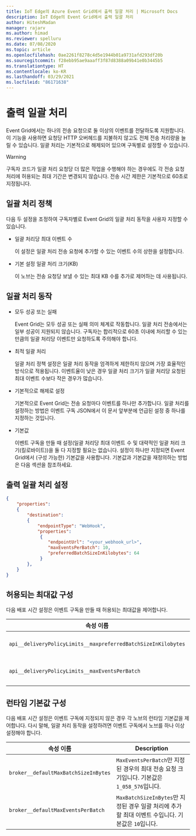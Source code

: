 ```yaml
---
title: IoT Edge의 Azure Event Grid에서 출력 일괄 처리 | Microsoft Docs
description: IoT Edge의 Event Grid에서 출력 일괄 처리
author: HiteshMadan
manager: rajarv
ms.author: himad
ms.reviewer: spelluru
ms.date: 07/08/2020
ms.topic: article
ms.openlocfilehash: 0ae2261f8278c4d5e1944b01a9731afd293df20b
ms.sourcegitcommit: f28ebb95ae9aaaff3f87d8388a09b41e0b3445b5
ms.translationtype: HT
ms.contentlocale: ko-KR
ms.lasthandoff: 03/29/2021
ms.locfileid: "86171638"
---
```

# <a name="output-batching"></a>출력 일괄 처리

Event Grid에서는 하나의 전송 요청으로 둘 이상의 이벤트를 전달하도록 지원합니다. 이 기능을 사용하면 요청당 HTTP 오버헤드를 지불하지 않고도 전체 전송 처리량을 늘릴 수 있습니다. 일괄 처리는 기본적으로 해제되어 있으며 구독별로 설정할 수 있습니다.

> [!WARNING]
> 구독자 코드가 일괄 처리 요청당 더 많은 작업을 수행해야 하는 경우에도 각 전송 요청 처리에 허용되는 최대 기간은 변경되지 않습니다. 전송 시간 제한은 기본적으로 60초로 지정됩니다.

## <a name="batching-policy"></a>일괄 처리 정책

다음 두 설정을 조정하여 구독자별로 Event Grid의 일괄 처리 동작을 사용자 지정할 수 있습니다.

* 일괄 처리당 최대 이벤트 수

  이 설정은 일괄 처리 전송 요청에 추가할 수 있는 이벤트 수의 상한을 설정합니다.

* 기본 설정 일괄 처리 크기(KB)

  이 노브는 전송 요청당 보낼 수 있는 최대 KB 수를 추가로 제어하는 데 사용됩니다.

## <a name="batching-behavior"></a>일괄 처리 동작

* 모두 성공 또는 실패

  Event Grid는 모두 성공 또는 실패 의미 체계로 작동합니다. 일괄 처리 전송에서는 일부 성공이 지원되지 않습니다. 구독자는 합리적으로 60초 이내에 처리할 수 있는 만큼의 일괄 처리당 이벤트만 요청하도록 주의해야 합니다.

* 최적 일괄 처리

  일괄 처리 정책 설정은 일괄 처리 동작을 엄격하게 제한하지 않으며 가장 효율적인 방식으로 적용됩니다. 이벤트율이 낮은 경우 일괄 처리 크기가 일괄 처리당 요청된 최대 이벤트 수보다 작은 경우가 많습니다.

* 기본적으로 해제로 설정

  기본적으로 Event Grid는 전송 요청마다 이벤트를 하나만 추가합니다. 일괄 처리를 설정하는 방법은 이벤트 구독 JSON에서 이 문서 앞부분에 언급된 설정 중 하나를 지정하는 것입니다.

* 기본값

  이벤트 구독을 만들 때 설정(일괄 처리당 최대 이벤트 수 및 대략적인 일괄 처리 크기(킬로바이트))을 둘 다 지정할 필요는 없습니다. 설정이 하나만 지정되면 Event Grid에서 (구성 가능한) 기본값을 사용합니다. 기본값과 기본값을 재정의하는 방법은 다음 섹션을 참조하세요.

## <a name="turn-on-output-batching"></a>출력 일괄 처리 설정

```json
{
    "properties":
    {
        "destination":
        {
            "endpointType": "WebHook",
            "properties":
             {
                "endpointUrl": "<your_webhook_url>",
                "maxEventsPerBatch": 10,
                "preferredBatchSizeInKilobytes": 64
             }
        },
    }
}
```

## <a name="configuring-maximum-allowed-values"></a>허용되는 최대값 구성

다음 배포 시간 설정은 이벤트 구독을 만들 때 허용되는 최대값을 제어합니다.

| 속성 이름 | Description |
| ------------- | ----------- | 
| `api__deliveryPolicyLimits__maxpreferredBatchSizeInKilobytes` | `PreferredBatchSizeInKilobytes` 노브에 허용되는 최대값입니다. 기본값은 `1033`입니다.
| `api__deliveryPolicyLimits__maxEventsPerBatch` | `MaxEventsPerBatch` 노브에 허용되는 최대값입니다. 기본값은 `50`입니다.

## <a name="configuring-runtime-default-values"></a>런타임 기본값 구성

다음 배포 시간 설정은 이벤트 구독에 지정되지 않은 경우 각 노브의 런타임 기본값을 제어합니다. 다시 말해, 일괄 처리 동작을 설정하려면 이벤트 구독에서 노브를 하나 이상 설정해야 합니다.

| 속성 이름 | Description |
| ------------- | ----------- |
| `broker__defaultMaxBatchSizeInBytes` | `MaxEventsPerBatch`만 지정된 경우의 최대 전송 요청 크기입니다. 기본값은 `1_058_576`입니다.
| `broker__defaultMaxEventsPerBatch` | `MaxBatchSizeInBytes`만 지정된 경우 일괄 처리에 추가할 최대 이벤트 수입니다. 기본값은 `10`입니다.

